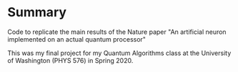 # Summary
Code to replicate the main results of the Nature paper "An artificial neuron implemented on an actual quantum processor"

This was my final project for my Quantum Algorithms class at the University of Washington (PHYS 576) in Spring 2020.


